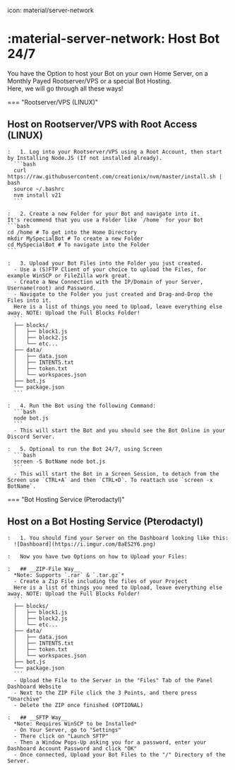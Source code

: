 icon: material/server-network

# :material-server-network: Host Bot 24/7

You have the Option to host your Bot on your own Home Server, on a Monthly Payed Rootserver/VPS or a special Bot Hosting.  
Here, we will go through all these ways!  

=== "Rootserver/VPS (LINUX)"
   <h2> Host on Rootserver/VPS with Root Access (LINUX) </h2> 

    :   1. Log into your Rootserver/VPS using a Root Account, then start by Installing Node.JS (If not installed already).  
      ```bash
      curl https://raw.githubusercontent.com/creationix/nvm/master/install.sh | bash
      source ~/.bashrc
      nvm install v21
      ```
   
    :   2. Create a new Folder for your Bot and navigate into it.
    It's recommend that you use a Folder like `/home` for your Bot
    ```bash
    cd /home # To get into the Home Directory
    mkdir MySpecialBot # To create a new Folder
    cd MySpecialBot # To navigate into the Folder
    ```

    :   3. Upload your Bot Files into the Folder you just created.  
      - Use a (S)FTP Client of your choice to upload the Files, for example WinSCP or FileZilla work great.  
      - Create a New Connection with the IP/Domain of your Server, Username(root) and Password.
      - Navigate to the Folder you just created and Drag-and-Drop the Files into it.  
      Here is a list of things you need to Upload, leave everything else away. NOTE: Upload the Full Blocks Folder!  
      ```
      ├── blocks/  
      │   ├── block1.js  
      │   ├── block2.js  
      │   └── etc...  
      ├── data/  
      │   ├── data.json  
      │   ├── INTENTS.txt  
      │   ├── token.txt  
      │   └── workspaces.json  
      ├── bot.js  
      └── package.json  
      ```

    :   4. Run the Bot using the following Command:
      ```bash
      node bot.js
      ```
      - This will start the Bot and you should see the Bot Online in your Discord Server.

    :   5. Optional to run the Bot 24/7, using Screen
      ```bash
      screen -S BotName node bot.js
      ```
      - This will start the Bot in a Screen Session, to detach from the Screen use `CTRL+A` and then `CTRL+D`. To reattach use `screen -x BotName`.

=== "Bot Hosting Service (Pterodactyl)"
   <h2> Host on a Bot Hosting Service (Pterodactyl) </h2>

    :   1. You should find your Server on the Dashboard looking like this:
      ![Dashboard](https://i.imgur.com/8aES2Y6.png)

    :   Now you have two Options on how to Upload your Files:

    :   ## __ZIP-File Way__
      *Note: Supports `.rar` & `.tar.gz`*
      - Create a Zip File including the files of your Project
      Here is a list of things you need to Upload, leave everything else away. NOTE: Upload the Full Blocks Folder!  
      ```
      ├── blocks/  
      │   ├── block1.js  
      │   ├── block2.js  
      │   └── etc...  
      ├── data/  
      │   ├── data.json  
      │   ├── INTENTS.txt  
      │   ├── token.txt  
      │   └── workspaces.json  
      ├── bot.js  
      └── package.json  
      ```
      - Upload the File to the Server in the "Files" Tab of the Panel Dashboard Website
      - Next to the ZIP File click the 3 Points, and there press "Unarchive"
      - Delete the ZIP once finished (OPTIONAL)

    :   ## __SFTP Way__
      *Note: Requires WinSCP to be Installed*
      - On Your Server, go to "Settings"
      - There click on "Launch SFTP"
      - Then a Window Pops-Up asking you for a password, enter your Dashboard Account Password and click "OK"
      - Once connected, Upload your Bot Files to the "/" Directory of the Server.
